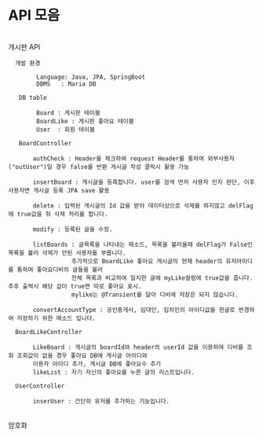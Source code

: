 # API 모음
<br>
개시판 API

      개발 환경 

            Language: Java, JPA, SpringBoot
            DBMS   : Maria DB

       DB table 

            Board : 게시판 테이블
            BoardLike : 게시판 좋아요 테이블  
            User  : 회원 테이블

       BoardController

           authCheck : Header를 체크하여 request Header를 통하여 외부사용자("outUser")일 경우 false를 반환 게시글 작성 클릭시 활용 가능 

           insertBoard : 게시글을 등록합니다. user를 검색 먼저 사용자 인지 판단, 이후 사용자면 게시글 등록 JPA save 활용

           delete : 입력된 게시글의 Id 값을 받아 데이터상으로 삭제를 하지않고 delFlag에 true값을 줘 삭제 처리를 합니다.

           modify : 등록된 글을 수정.

           listBoards : 글목록을 나타내는 메소드, 목록을 불러올때 delFlag가 False인 목룍을 불러 삭제가 안된 사용자를 부릅니다.
                      추가적으로 BoardLike 좋아요 게시글의 현제 header의 유저아이디를 통하여 좋아요디비의 글들을 불러
                      전체 목록과 비교하여 일치한 글에 myLike컬럼에 true값을 줍니다. 추후 출력시 해당 값이 true면 따로 좋아요 표시.
                      mylike는 @Transient를 달아 디비에 저장은 되지 않습니다.

           convertAccountType : 공인중개사, 임대인, 임차인의 아이디값을 한글로 번경하여 저장하기 위한 메소드 입니다.

      BoardLikeController

           LikeBoard : 게시글의 boardId와 header의 userId 값을 이용하여 디비를 조회 조회값이 없을 경우 좋아요 DB에 게시글 아이디와
           이용자 아이디 추가, 게시글 DB에 좋아요수 추가
           likeList : 자기 자신의 좋아요를 누른 글의 리스트입니다.

      UserController

           inserUser : 간단히 유저를 추가하는 기능입니다.

<br>
암호화 





